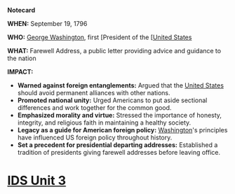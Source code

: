 **Notecard**

**WHEN:** September 19, 1796

**WHO:** [George Washington](./../George-Washington/), first [President of the [[United States](./../President-of-the-[[United-States/)

**WHAT:** Farewell Address, a public letter providing advice and guidance to the nation

**IMPACT:**

* **Warned against foreign entanglements:** Argued that the [United States](./../United-States/) should avoid permanent alliances with other nations.
* **Promoted national unity:** Urged Americans to put aside sectional differences and work together for the common good.
* **Emphasized morality and virtue:** Stressed the importance of honesty, integrity, and religious faith in maintaining a healthy society.
* **Legacy as a guide for American foreign policy:** [Washington](./../Washington/)'s principles have influenced US foreign policy throughout history.
* **Set a precedent for presidential departing addresses:** Established a tradition of presidents giving farewell addresses before leaving office.
# [IDS Unit 3](./../IDS-Unit-3/)
